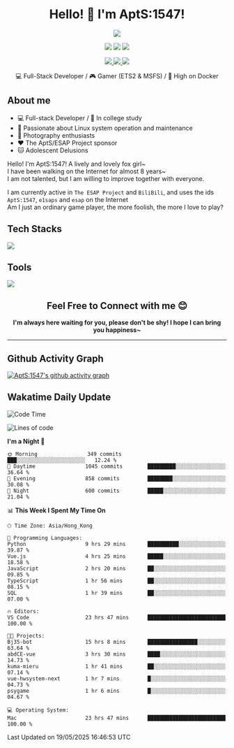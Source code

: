 <div align="center">
  <h1>Hello! 👋 I'm AptS:1547!</h1>
</div>

<div align="center">

  <p>
    <a href="https://github.com/AptS-1547">
      <img src="https://github-readme-stats.vercel.app/api?username=AptS-1547&show_icons=true&theme=transparent" />
    </a>
  </p>

  <p>
    <img src="https://komarev.com/ghpvc/?username=AptS-1547&color=blue&style=flat-square" />
    <img src="https://img.shields.io/github/followers/AptS-1547?style=flat-square" />
    <img src="https://img.shields.io/github/stars/AptS-1547?style=flat-square" />
  </p>

  <p>
  <a href="https://www.esaps.net/">
    <img src="https://img.shields.io/badge/website-4493f8?style=for-the-badge&logo=About.me&logoColor=white" />
  </a>
  <a href="https://wwwesaps.net/feed/">
    <img src="https://img.shields.io/badge/RSS-4493f8?style=for-the-badge&logo=rss&logoColor=white" />
  </a>
  <a href="mailto:apts-1547@esaps.net">
    <img src="https://img.shields.io/badge/Email-4493f8?style=for-the-badge&logo=gmail&logoColor=white" />
  </a>
 </p>

 💻 Full-Stack Developer / 🎮 Gamer (ETS2 & MSFS) / 🐋 High on Docker

</div>

## About me

- 💻 Full-stack Developer / 🏫 In college study
- 📶 Passionate about Linux system operation and maintenance
- 📸 Photography enthusiasts
- ❤ The AptS/ESAP Project sponsor
- 🐱 Adolescent Delusions

Hello! I'm AptS:1547! A lively and lovely fox girl~  
I have been walking on the Internet for almost 8 years~  
I am not talented, but I am willing to improve together with everyone.  

I am currently active in `The ESAP Project` and `BiliBili`, and uses the ids `AptS:1547`, `e1saps` and `esap` on the Internet  
Am I just an ordinary game player, the more foolish, the more I love to play?  

## Tech Stacks
<a href="https://skillicons.dev">
  <img src="https://skillicons.dev/icons?i=py,arduino,php,html,css,javascript,typescript,bash,java,kotlin,vue,go,nodejs,cpp,rust,tailwind" />
</a>
   
## Tools

<a href="https://skillicons.dev">
  <img src="https://skillicons.dev/icons?i=ae,pr,ps,au,blender,visualstudio,vscode,androidstudio,idea,anaconda,gradle,maven,npm,vite,yarn,cloudflare,docker,git,github,githubactions,jenkins,nginx,workers,wordpress,sentry,grafana,prometheus,postgres,mysql,mongodb,redis" />
</a>

<div align="center">
  <h2>Feel Free to Connect with me 😊</h2>
</div>

<div align="center">
  <strong>I'm always here waiting for you, please don't be shy! I hope I can bring you happiness~</strong>
</div>

----------------------

## Github Activity Graph

[![AptS:1547's github activity graph](https://github-readme-activity-graph.vercel.app/graph?username=AptS-1547&theme=react-dark)](https://github.com/AptS-1547)

## Wakatime Daily Update

<!--START_SECTION:waka-->
![Code Time](http://img.shields.io/badge/Code%20Time-508%20hrs%2024%20mins-blue)

![Lines of code](https://img.shields.io/badge/From%20Hello%20World%20I%27ve%20Written-618.3%20thousand%20lines%20of%20code-blue)

**I'm a Night 🦉** 

```text
🌞 Morning                349 commits         ███░░░░░░░░░░░░░░░░░░░░░░   12.24 % 
🌆 Daytime                1045 commits        █████████░░░░░░░░░░░░░░░░   36.64 % 
🌃 Evening                858 commits         ████████░░░░░░░░░░░░░░░░░   30.08 % 
🌙 Night                  600 commits         █████░░░░░░░░░░░░░░░░░░░░   21.04 % 
```


📊 **This Week I Spent My Time On** 

```text
🕑︎ Time Zone: Asia/Hong_Kong

💬 Programming Languages: 
Python                   9 hrs 29 mins       ██████████░░░░░░░░░░░░░░░   39.87 % 
Vue.js                   4 hrs 25 mins       █████░░░░░░░░░░░░░░░░░░░░   18.58 % 
JavaScript               2 hrs 20 mins       ██░░░░░░░░░░░░░░░░░░░░░░░   09.85 % 
TypeScript               1 hr 56 mins        ██░░░░░░░░░░░░░░░░░░░░░░░   08.15 % 
SQL                      1 hr 39 mins        ██░░░░░░░░░░░░░░░░░░░░░░░   07.00 % 

🔥 Editors: 
VS Code                  23 hrs 47 mins      █████████████████████████   100.00 % 

🐱‍💻 Projects: 
Bj35-bot                 15 hrs 8 mins       ████████████████░░░░░░░░░   63.64 % 
abdCE-vue                3 hrs 30 mins       ████░░░░░░░░░░░░░░░░░░░░░   14.73 % 
kuma-mieru               1 hr 41 mins        ██░░░░░░░░░░░░░░░░░░░░░░░   07.14 % 
vue-hwsystem-next        1 hr 7 mins         █░░░░░░░░░░░░░░░░░░░░░░░░   04.73 % 
psygame                  1 hr 6 mins         █░░░░░░░░░░░░░░░░░░░░░░░░   04.67 % 

💻 Operating System: 
Mac                      23 hrs 47 mins      █████████████████████████   100.00 % 
```


 Last Updated on 19/05/2025 16:46:53 UTC
<!--END_SECTION:waka-->
